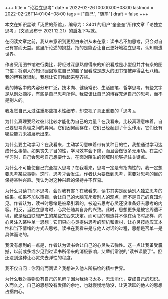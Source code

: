 +++
title = "论独立思考"
date = 2022-02-26T00:00:00+08:00
lastmod = 2022-02-26T14:01:04+08:00
tags = ["自己", "随笔"]
draft = false
+++

本文在知识星球「汤质的茶馆」，编号为：3401 的用户“奎奎奎”所作文章「论独立思考」（文章发布于 2021.12.21）的启发下写就。

在阅读文章之前，我从未意识到更坦白来讲从未在意：读书若不加思考，只会对自己有害而无益。这里所论述的损益，指的是能否让自己更好地独立思考，认知周遭世界。

作者采用图书馆进行类比，将经过深思熟虑得来的知识看成是小型但井井有条的图书馆；将别人的知识囫囵塞进自己的脑子里看成是庞大的图书馆被弄得乱七八糟。我的博客就很乱，我想让它们看起来整齐些。

我的博客中的内容分布广泛，技术向、健康常识、生活随笔、哲学思考。有些文字是从别处摘抄，有些是自己思考所得。我应该让自己的博客充满自己的思考，而不是别人的。

我发觉自己太过注重那些技术性细节，却忽视了真正重要的「思考」。

为什么真理要经过彼此比较才能化为自己的力量？在我看来，比较真理意味着，自己要思考真理之间的异同。它们因何而存在，它们已经起到了什么作用，它们还有哪些能力未被展示出来。

为什么要主动学习？在我看来，主动学习意味着带有某种目的性，我想通过学习达成什么事情。如果丧失了目的性，学习效率会下降，而且会做很多无用功。在主动学习时，自己会思考自己想要什么，在面对陌生的领域时能够抓住关键点。

为什么不可能使自己完全投入思考？在我看来，思考一定是有指向性的，我一定想要思考某些事物。这时，思考才会发生。作者认为要做到思考，需要对思考的目的保持某种兴趣。我认为对这种兴趣的保持并不容易。

为什么只读书而不思考，会对我有害？在我看来，读书其实是阅读别人独立思考的结果。如果不加以审视，会让自己的大脑充斥着别人的观点，而不是自己的真知灼见。作者认为，读书时思绪是被牵引着的，被迫去思考心灵还没准备好去思考的内容。相反，当独立思考时，心灵任随其自身的兴致。此时，思想更多是被它周遭环境，或是经由联想产生的某些东西来决定。而可见的周遭并不像在读书时那样，向心灵注入某种单一思想；它们只向心灵提供思考的契机和素材，让心灵按适应其本性和当下情绪的方式去思考。读书在我看来是与他人对话的过程，思想是否单一是具体而论的。

我没有想到的一点是，作者认为读书会让自己的心灵失去弹性。这一点让我备受震撼，以前或多或少见到过读书所带来的消极影响，父辈们常说的“读书读傻了”。但还没到这种让心灵失去弹性的程度。

我不仅自问：你因何而阅读？我想进入他人所描绘的精神世界。

为什么我对事物没有自己的见解？因为我读书太多，无法消化，变成自己的知识。久而久之，自己的思想没有发挥的余地，也就慢慢地隐没，让更活跃的他人的思想占据内心。